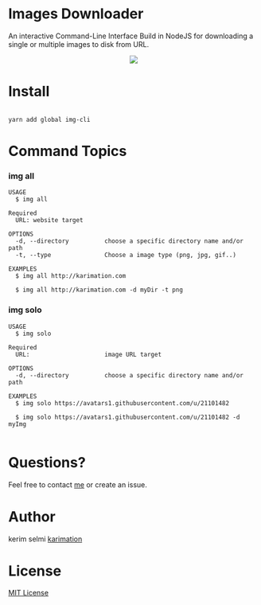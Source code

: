 # Images Downloader

An interactive Command-Line Interface Build in NodeJS for downloading a single or multiple images to disk from URL. 


<p align="center"> 
<img src="screenshots/test.gif"  >
</p>

# Install

```

yarn add global img-cli

```


# Command Topics
### img all

```
USAGE
  $ img all 

Required
  URL: website target

OPTIONS
  -d, --directory          choose a specific directory name and/or path 
  -t, --type               Choose a image type (png, jpg, gif..)
  
EXAMPLES
  $ img all http://karimation.com
  
  $ img all http://karimation.com -d myDir -t png

```

### img solo

```
USAGE
  $ img solo 

Required
  URL:                     image URL target

OPTIONS
  -d, --directory          choose a specific directory name and/or path 
  
EXAMPLES
  $ img solo https://avatars1.githubusercontent.com/u/21101482
  
  $ img solo https://avatars1.githubusercontent.com/u/21101482 -d myImg
  
```

# Questions?

Feel free to contact <a href="http://www.karimation.com">me</a> or create an issue.

# Author

kerim selmi <a href="http://www.karimation.com">karimation</a>

# License

<a href="LICENSE">MIT License</a>
